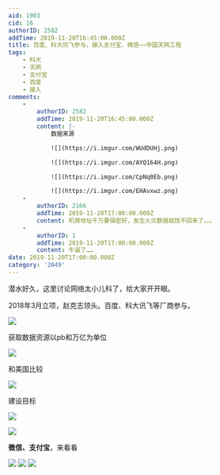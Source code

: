 ```yaml
---
aid: 1903
cid: 16
authorID: 2582
addTime: 2019-11-20T16:45:00.000Z
title: 百度、科大讯飞参与，接入支付宝、微信——中国天网工程
tags:
    - 科大
    - 天网
    - 支付宝
    - 百度
    - 接入
comments:
    -
        authorID: 2582
        addTime: 2019-11-20T16:45:00.000Z
        content: |-
            数据来源

            ![](https://i.imgur.com/WUdDUHj.png)

            ![](https://i.imgur.com/AYQ164H.png)

            ![](https://i.imgur.com/CpNq0Eb.png)

            ![](https://i.imgur.com/EHAvxwz.png)
    -
        authorID: 2166
        addTime: 2019-11-20T17:00:00.000Z
        content: 机房地址千万要保密好，发生火灾数据就找不回来了。。。
    -
        authorID: 1
        addTime: 2019-11-20T17:00:00.000Z
        content: 牛逼了……
date: 2019-11-20T17:00:00.000Z
category: '2049'
---
```


潜水好久，这里讨论网络太小儿科了，给大家开开眼。

2018年3月立项，赵克志领头。百度、科大讯飞等厂商参与。

![](https://i.imgur.com/vr4lUYZ.png)

获取数据资源以pb和万亿为单位

![](https://i.imgur.com/t6wjoSH.png)

和美国比较

![](https://i.imgur.com/YtuvKqb.png)

建设目标

![](https://i.imgur.com/CyasBKz.png)

![](https://i.imgur.com/Ta0B7NU.png)

**微信、支付宝**，来看看

![](https://i.imgur.com/0Xx1wDT.png) ![](https://i.imgur.com/vyvOMYg.png) ![](https://i.imgur.com/VHHzEcv.png)
